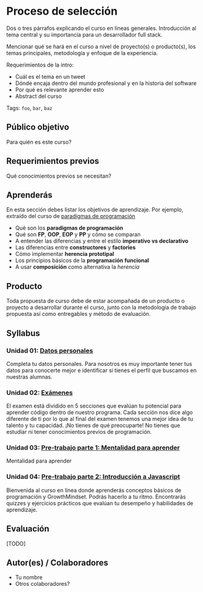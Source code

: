 # Proceso de selección

Dos o tres párrafos explicando el curso en líneas generales. Introducción al
tema central y su importancia para un desarrollador full stack.

Mencionar qué se hará en el curso a nivel de proyecto(s) o producto(s), los
temas principales, metodología y enfoque de la experiencia.

Requerimientos de la intro:

* Cuál es el tema en un tweet
* Dónde encaja dentro del mundo profesional y en la historia del software
* Por qué es relevante aprender esto
* Abstract del curso

Tags: `foo`, `bar`, `baz`

## Público objetivo

Para quién es este curso?

## Requerimientos previos

Qué conocimientos previos se necesitan?

## Aprenderás

En esta sección debes listar los objetivos de aprendizaje. Por ejemplo,
extraído del curso de [paradigmas de programación](https://github.com/Laboratoria/curricula-js/tree/master/topics/paradigms)

* Qué son los **paradigmas de programación**
* Qué son **FP**, **OOP**, **EOP** y **PP** y cómo se comparan
* A entender las diferencias y entre el estilo **imperativo vs declarativo**
* Las diferencias entre **constructores** y **factories**
* Cómo implementar **herencia prototipal**
* Los principios básicos de la **programación funcional**
* A usar **composición** como alternativa la _herencia_

## Producto

Toda propuesta de curso debe de estar acompañada de un producto o proyecto a
desarrollar durante el curso, junto con la metodología de trabajo propuesta
así como entregables y método de evaluación.

## Syllabus

### Unidad 01: [Datos personales](01-baseline)

Completa tu datos personales. Para nosotros es muy importante tener tus datos
para conocerte mejor e identificar si tienes el perfil que buscamos en nuestras
alumnas.

### Unidad 02: [Exámenes](02-tests)

El examen está dividido en 5 secciones que evalúan tu potencial para aprender
código dentro de nuestro programa. Cada sección nos dice algo diferente de ti
por lo que al final del examen tenemos una mejor idea de tu talento y tu
capacidad. ¡No tienes de qué preocuparte! No tienes que estudiar ni tener
conocimientos previos de programación.

### Unidad 03: [Pre-trabajo parte 1: Mentalidad para aprender](03-learning-mindset)

Mentalidad para aprender

### Unidad 04: [Pre-trabajo parte 2: Introducción a Javascript](04-prework)

Bienvenida al curso en línea donde aprenderás conceptos básicos de programación
y GrowthMindset. Podrás hacerlo a tu ritmo. Encontrarás quizzes y ejercicios
prácticos que evalúan tu desempeño y habilidades de aprendizaje.

## Evaluación

[TODO]

## Autor(es) / Colaboradores

* Tu nombre
* Otros colaboradores?
